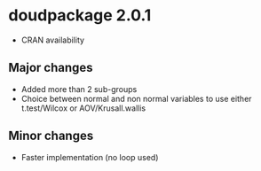 # doudpackage 2.0.1
* CRAN availability

## Major changes
* Added more than 2 sub-groups
* Choice between normal and non normal variables to use either t.test/Wilcox or AOV/Krusall.wallis

## Minor changes
* Faster implementation (no loop used)
